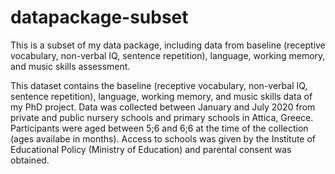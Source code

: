 # datapackage-subset
This is a subset of my data package, including data from baseline (receptive vocabulary, non-verbal IQ, sentence repetition), language, working memory, and music skills assessment. 

This dataset contains the baseline (receptive vocabulary, non-verbal IQ, sentence repetition), language, working memory, and music skills data of my PhD project. Data was collected between January and July 2020 from private and public nursery schools and primary schools in Attica, Greece. Participants were aged between 5;6 and 6;6 at the time of the collection (ages availabe in months). Access to schools was given by the Institute of Educational Policy (Ministry of Education) and parental consent was obtained.
